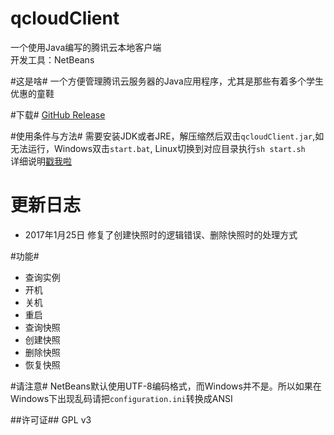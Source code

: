 # qcloudClient
一个使用Java编写的腾讯云本地客户端<br>
开发工具：NetBeans

#这是啥#
一个方便管理腾讯云服务器的Java应用程序，尤其是那些有着多个学生优惠的童鞋

#下载#
[GitHub Release](https://github.com/BennyThink/qcloudClient/releases "GitHub Release")

#使用条件与方法#
需要安装JDK或者JRE，解压缩然后双击`qcloudClient.jar`,如无法运行，Windows双击`start.bat`, Linux切换到对应目录执行`sh start.sh`<br>
详细说明[戳我啦](https://www.bennythink.com/qclient.html "土豆不好吃")

# 更新日志 #
* 2017年1月25日 修复了创建快照时的逻辑错误、删除快照时的处理方式

#功能#
* 查询实例
* 开机
* 关机
* 重启
* 查询快照
* 创建快照
* 删除快照
* 恢复快照

#请注意#
NetBeans默认使用UTF-8编码格式，而Windows并不是。所以如果在Windows下出现乱码请把`configuration.ini`转换成ANSI

##许可证##
GPL v3
